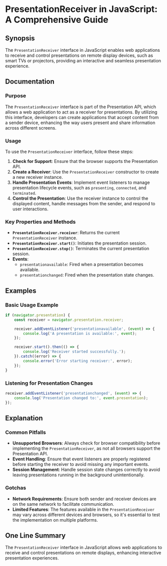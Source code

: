 <!--
Meta Description: # PresentationReceiver in JavaScript: A Comprehensive Guide ## Synopsis The `PresentationReceiver` interface in JavaScript enables web applications to...
Meta Keywords: presentation, receiver, presentationreceiver, event, javascript
-->

# PresentationReceiver in JavaScript: A Comprehensive Guide

## Synopsis
The `PresentationReceiver` interface in JavaScript enables web applications to receive and control presentations on remote display devices, such as smart TVs or projectors, providing an interactive and seamless presentation experience.

## Documentation

### Purpose
The `PresentationReceiver` interface is part of the Presentation API, which allows a web application to act as a receiver for presentations. By utilizing this interface, developers can create applications that accept content from a sender device, enhancing the way users present and share information across different screens.

### Usage
To use the `PresentationReceiver` interface, follow these steps:

1. **Check for Support**: Ensure that the browser supports the Presentation API.
2. **Create a Receiver**: Use the `PresentationReceiver` constructor to create a new receiver instance.
3. **Handle Presentation Events**: Implement event listeners to manage presentation lifecycle events, such as `presenting`, `connected`, and `terminated`.
4. **Control the Presentation**: Use the receiver instance to control the displayed content, handle messages from the sender, and respond to user interactions.

### Key Properties and Methods
- **`PresentationReceiver.receiver`**: Returns the current `PresentationReceiver` instance.
- **`PresentationReceiver.start()`**: Initiates the presentation session.
- **`PresentationReceiver.stop()`**: Terminates the current presentation session.
- **Events**:
  - `presentationavailable`: Fired when a presentation becomes available.
  - `presentationchanged`: Fired when the presentation state changes.

## Examples

### Basic Usage Example
```javascript
if (navigator.presentation) {
    const receiver = navigator.presentation.receiver;

    receiver.addEventListener('presentationavailable', (event) => {
        console.log('A presentation is available:', event);
    });

    receiver.start().then(() => {
        console.log('Receiver started successfully.');
    }).catch((error) => {
        console.error('Error starting receiver:', error);
    });
}
```

### Listening for Presentation Changes
```javascript
receiver.addEventListener('presentationchanged', (event) => {
    console.log('Presentation changed to:', event.presentation);
});
```

## Explanation

### Common Pitfalls
- **Unsupported Browsers**: Always check for browser compatibility before implementing the `PresentationReceiver`, as not all browsers support the Presentation API.
- **Event Handling**: Ensure that event listeners are properly registered before starting the receiver to avoid missing any important events.
- **Session Management**: Handle session state changes correctly to avoid leaving presentations running in the background unintentionally.

### Gotchas
- **Network Requirements**: Ensure both sender and receiver devices are on the same network to facilitate communication.
- **Limited Features**: The features available in the `PresentationReceiver` may vary across different devices and browsers, so it's essential to test the implementation on multiple platforms.

## One Line Summary
The `PresentationReceiver` interface in JavaScript allows web applications to receive and control presentations on remote displays, enhancing interactive presentation experiences.
